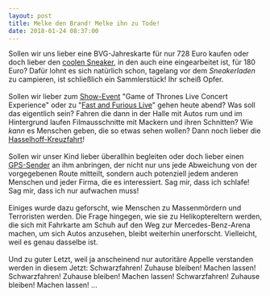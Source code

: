 ```yaml
---
layout: post
title: Melke den Brand! Melke ihn zu Tode!
date: 2018-01-24 08:37:00
---
```


Sollen wir uns lieber eine BVG-Jahreskarte für nur 728 Euro kaufen oder doch lieber den [coolen Sneaker](https://www.bvg.de/de/Aktuell/Newsmeldung?newsid=2264), in den auch eine eingearbeitet ist, für 180 Euro? Dafür lohnt es sich natürlich schon, tagelang vor dem *Sneakerladen* zu campieren, ist schließlich ein Sammlerstück! Ihr scheiß Opfer.
<br>
<br>
Sollen wir lieber zum [Show-Event](https://www.berlin.de/tickets/suche/detail.php?id=1456247) "Game of Thrones Live Concert Experience" oder zu "[Fast and Furious Live](https://www.mercedes-benz-arena-berlin.de/events/detail/fast-furious-live)" gehen heute abend? Was soll das eigentlich sein? Fahren die dann in der Halle mit Autos rum und im Hintergrund laufen Filmausschnitte mit Mackern und ihren Schnitten? Wie *kann* es Menschen geben, die so etwas sehen wollen? Dann noch lieber die [Hasselhoff-Kreuzfahrt](http://www.checkintoevents.com/index.php?id=378)!<br><br>
Sollen wir unser Kind lieber überallhin begleiten oder doch lieber einen [GPS-Sender](https://www.shz.de/deutschland-welt/panorama/schutzranzen-datenschuetzer-kritisieren-app-zur-kinder-ueberwachung-id18897211.html) an ihm anbringen, der nicht nur uns jede Abweichung von der vorgegebenen Route mitteilt, sondern auch potenziell jedem anderen Menschen und jeder Firma, die es interessiert. Sag mir, dass ich schlafe! Sag mir, dass ich nur aufwachen muss!<br><br>
Einiges wurde dazu geforscht, wie Menschen zu Massenmördern und Terroristen werden. Die Frage hingegen, wie sie zu Helikoptereltern werden, die sich mit Fahrkarte am Schuh auf den Weg zur Mercedes-Benz-Arena machen, um sich Autos anzusehen, bleibt weiterhin unerforscht. Vielleicht, weil es genau dasselbe ist. <br> <br>
Und zu guter Letzt, weil ja anscheinend nur autoritäre Appelle verstanden werden in diesem Jetzt: Schwarzfahren! Zuhause bleiben! Machen lassen! Schwarzfahren! Zuhause bleiben! Machen lassen! Schwarzfahren! Zuhause bleiben! Machen lassen! ...
